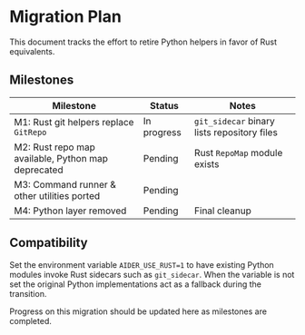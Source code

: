 # Migration Plan

This document tracks the effort to retire Python helpers in favor of Rust equivalents.

## Milestones

| Milestone | Status | Notes |
|-----------|--------|-------|
| M1: Rust git helpers replace `GitRepo` | In progress | `git_sidecar` binary lists repository files |
| M2: Rust repo map available, Python map deprecated | Pending | Rust `RepoMap` module exists |
| M3: Command runner & other utilities ported | Pending | |
| M4: Python layer removed | Pending | Final cleanup |

## Compatibility

Set the environment variable `AIDER_USE_RUST=1` to have existing Python modules
invoke Rust sidecars such as `git_sidecar`.  When the variable is not set the
original Python implementations act as a fallback during the transition.

Progress on this migration should be updated here as milestones are completed.
